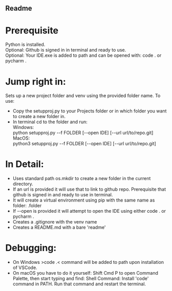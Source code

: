 ## Readme

# Prerequisite
Python is installed.<br>
Optional: Github is signed in in terminal and ready to use.<br>
Optional: Your IDE.exe is added to path and can be opened with: code . or pycharm .
# Jump right in:
Sets up a new project folder and venv using the provided folder name.
To use:
- Copy the setupproj.py to your Projects folder or in which folder you want to create a new folder in. 
- In terminal cd to the folder and run: <br>
Windows:  <br>
python setupproj.py --f FOLDER [--open IDE] [--url url/to/repo.git]<br>
MacOS:<br>
python3 setupproj.py --f FOLDER [--open IDE] [--url url/to/repo.git]<br>
# In Detail:
- Uses standard path os.mkdir to create a new folder in the current directory.
- If an url is provided it will use that to link to github repo. Prerequisite that github is signed in and ready to use in terminal.
- It will create a virtual environment using pip with the same name as folder: .folder
- If --open is provided it will attempt to open the IDE using either code . or pycharm .
- Creates a .gitignore with the venv name
- Creates a README.md with a bare 'readme'
# Debugging:
- On Windows >code .< command will be added to path upon installation of VSCode.
- On macOS you have to do it yourself: Shift Cmd P to open Command Palette, then start typing and find: Shell Command: Install 'code' command in PATH. Run that command and restart the terminal.
